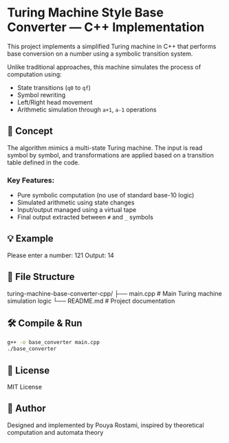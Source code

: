 # Turing Machine Style Base Converter — C++ Implementation

This project implements a simplified Turing machine in C++ that performs base conversion on a number using a symbolic transition system.

Unlike traditional approaches, this machine simulates the process of computation using:
- State transitions (`q0` to `qf`)
- Symbol rewriting
- Left/Right head movement
- Arithmetic simulation through `a+1`, `a-1` operations

## 🧠 Concept

The algorithm mimics a multi-state Turing machine. The input is read symbol by symbol, and transformations are applied based on a transition table defined in the code.

### Key Features:
- Pure symbolic computation (no use of standard base-10 logic)
- Simulated arithmetic using state changes
- Input/output managed using a virtual tape
- Final output extracted between `#` and `_` symbols

## 💡 Example

Please enter a number: 121
Output: 14


## 📁 File Structure

turing-machine-base-converter-cpp/
├── main.cpp # Main Turing machine simulation logic
└── README.md # Project documentation


## 🛠️ Compile & Run

```bash
g++ -o base_converter main.cpp
./base_converter
```

## 📜 License

MIT License
## 👤 Author

Designed and implemented by Pouya Rostami, inspired by theoretical computation and automata theory
